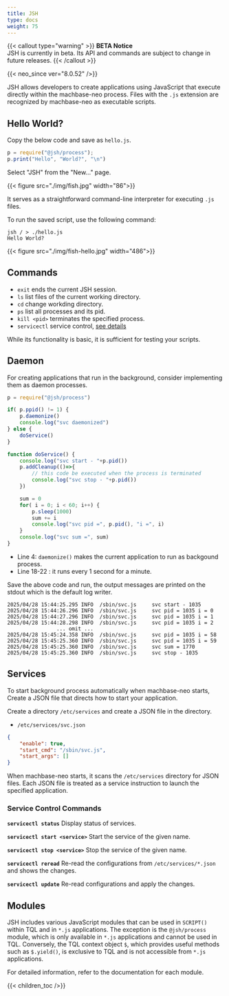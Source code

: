 ```yaml
---
title: JSH
type: docs
weight: 75
---
```


{{< callout type="warning" >}}
**BETA Notice**<br/>
JSH is currently in beta. Its API and commands are subject to change in future releases.
{{< /callout >}}

{{< neo_since ver="8.0.52" />}}

JSH allows developers to create applications using JavaScript that execute directly within the machbase-neo process.
Files with the `.js` extension are recognized by machbase-neo as executable scripts.

## Hello World?

Copy the below code and save as `hello.js`.

```js
p = require("@jsh/process");
p.print("Hello", "World?", "\n")
```

Select "JSH" from the "New..." page.

{{< figure src="./img/fish.jpg" width="86">}}

It serves as a straightforward command-line interpreter for executing `.js` files.

To run the saved script, use the following command:

```
jsh / > ./hello.js
Hello World? 
```

{{< figure src="./img/fish-hello.jpg" width="486">}}


## Commands

- `exit` ends the current JSH session.
- `ls` list files of the current working directory.
- `cd` change workding directory.
- `ps` list all processes and its pid.
- `kill <pid>` terminates the specified process.
- `servicectl` service control, [see details](#service-control-commands)

While its functionality is basic, it is sufficient for testing your scripts.

## Daemon

For creating applications that run in the background, consider implementing them as daemon processes.

```js {linenos=table,hl_lines=[4,"18-22"],linenostart=1}
p = require("@jsh/process")

if( p.ppid() != 1) {
    p.daemonize()
    console.log("svc daemonized")
} else {
    doService()
}

function doService() {
    console.log("svc start - "+p.pid())
    p.addCleanup(()=>{
        // this code be executed when the process is terminated
        console.log("svc stop - "+p.pid())
    })

    sum = 0
    for( i = 0; i < 60; i++) {
        p.sleep(1000)
        sum += i
        console.log("svc pid =", p.pid(), "i =", i)
    }
    console.log("svc sum =", sum)
}
```

- Line 4: `daemonize()` makes the current application to run as backgound process.
- Line 18-22 : it runs every 1 second for a minute.

Save the above code and run, the output messages are printed on the stdout which is the default log writer.

```
2025/04/28 15:44:25.295 INFO  /sbin/svc.js     svc start - 1035
2025/04/28 15:44:26.296 INFO  /sbin/svc.js     svc pid = 1035 i = 0
2025/04/28 15:44:27.296 INFO  /sbin/svc.js     svc pid = 1035 i = 1
2025/04/28 15:44:28.298 INFO  /sbin/svc.js     svc pid = 1035 i = 2
                ... omit ...
2025/04/28 15:45:24.358 INFO  /sbin/svc.js     svc pid = 1035 i = 58
2025/04/28 15:45:25.360 INFO  /sbin/svc.js     svc pid = 1035 i = 59
2025/04/28 15:45:25.360 INFO  /sbin/svc.js     svc sum = 1770
2025/04/28 15:45:25.360 INFO  /sbin/svc.js     svc stop - 1035

```

## Services

To start background process automatically when machbase-neo starts,
Create a JSON file that directs how to start your application.

Create a directory `/etc/services` and create a JSON file in the directory.

- `/etc/services/svc.json`

```json
{
    "enable": true,
    "start_cmd": "/sbin/svc.js",
    "start_args": []
}
```

When machbase-neo starts, it scans the `/etc/services` directory for JSON files.
Each JSON file is treated as a service instruction to launch the specified application.


### Service Control Commands

**`servicectl status`** Display status of services.

**`servicectl start <service>`** Start the service of the given name.

**`servicectl stop <service>`** Stop the service of the given name.

**`servicectl reread`** Re-read the configurations from `/etc/services/*.json` and shows the changes.

**`servicectl update`** Re-read configurations and apply the changes.

## Modules
JSH includes various JavaScript modules that can be used in `SCRIPT()` within TQL and in `*.js` applications.
The exception is the `@jsh/process` module, which is only available in `*.js` applications and cannot be used in TQL.
Conversely, the TQL context object `$`, which provides useful methods such as `$.yield()`, is exclusive to TQL and is not accessible from `*.js` applications.

For detailed information, refer to the documentation for each module.

{{< children_toc />}}
